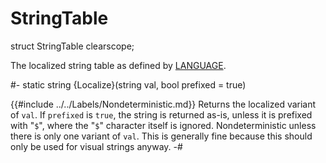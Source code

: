 # StringTable

[LANGUAGE]: ../../Data/Language.md

<!-- api-declaration -->
struct StringTable clearscope;

<!-- api-definition -->
The localized string table as defined by [LANGUAGE].

<!-- api-class-methods -->

#-
static string {Localize}(string val, bool prefixed = true)

{{#include ../../Labels/Nondeterministic.md}} Returns the localized
variant of `val`. If `prefixed` is `true`, the string is returned
as-is, unless it is prefixed with "`$`", where the "`$`" character
itself is ignored. Nondeterministic unless there is only one variant
of `val`. This is generally fine because this should only be used for
visual strings anyway.
-#
